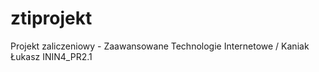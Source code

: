 # ztiprojekt

Projekt zaliczeniowy - Zaawansowane Technologie Internetowe / Kaniak Łukasz ININ4_PR2.1